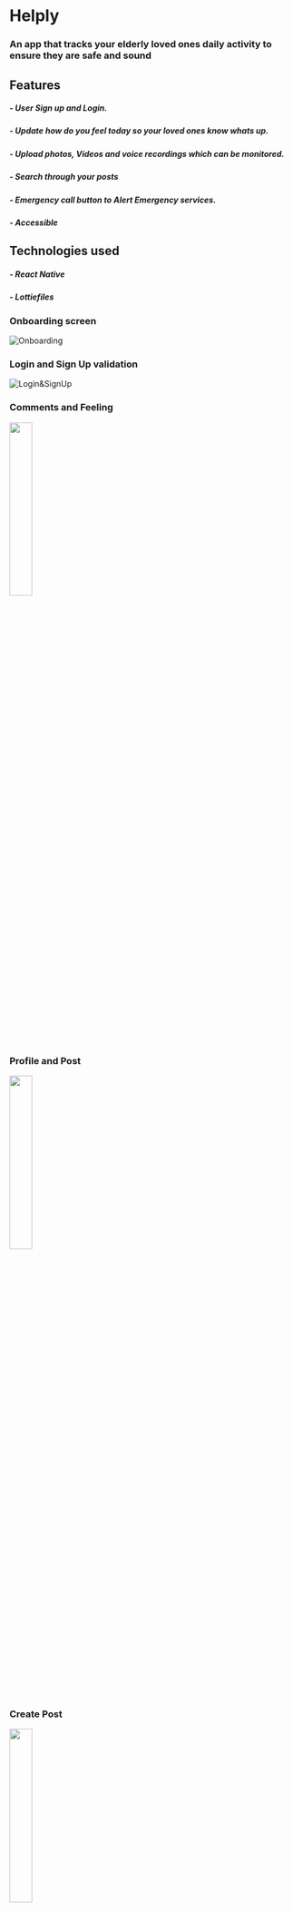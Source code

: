 
# Helply
### An app that tracks your elderly loved ones daily activity to ensure they are safe and sound

## Features
##### - User Sign up and Login.
##### - Update how do you feel today so your loved ones know whats up.
##### - Upload photos, Videos and voice recordings which can be monitored.
##### - Search through your posts
##### - Emergency call button to Alert Emergency services.
##### - Accessible 


## Technologies used
##### - React Native
##### - Lottiefiles


### Onboarding screen
![Onboarding](https://media.giphy.com/media/BrkXx3t2LLwZPgMYNS/giphy.gif)

### Login and Sign Up validation
![Login&SignUp](https://media.giphy.com/media/ngCDBfoBRnC3HFwhkf/giphy.gif)

### Comments and Feeling
<img src="https://user-images.githubusercontent.com/40695548/118972547-5731e080-b979-11eb-905e-dc9768d6ef24.gif" width="28%">

### Profile and Post
<img src="https://user-images.githubusercontent.com/40695548/118972019-c0fdba80-b978-11eb-8344-2e6b741f20cd.gif" width="28%">

### Create Post
<img src="https://user-images.githubusercontent.com/40695548/118972061-cc50e600-b978-11eb-9b5e-91269fb5cd73.gif" width="28%">
